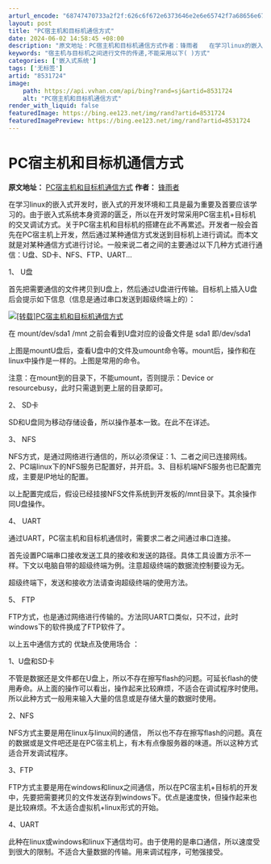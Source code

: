 ```yaml
---
arturl_encode: "68747470733a2f2f:626c6f672e6373646e2e6e65742f7a68656e6774616f313938:392f61727469636c652f64657461696c732f38353331373234"
layout: post
title: "PC宿主机和目标机通信方式"
date: 2024-06-02 14:58:45 +08:00
description: "原文地址：PC宿主机和目标机通信方式作者：锋雨者   在学习linux的嵌入式开发时，嵌入式的开发环"
keywords: "宿主机与目标机之间进行文件的传递,不能采用以下( )方式"
categories: ['嵌入式系统']
tags: ['无标签']
artid: "8531724"
image:
    path: https://api.vvhan.com/api/bing?rand=sj&artid=8531724
    alt: "PC宿主机和目标机通信方式"
render_with_liquid: false
featuredImage: https://bing.ee123.net/img/rand?artid=8531724
featuredImagePreview: https://bing.ee123.net/img/rand?artid=8531724
---
```


# PC宿主机和目标机通信方式

**原文地址：**
[PC宿主机和目标机通信方式](http://blog.sina.com.cn/s/blog_69d693150100z3j3.html "PC宿主机和目标机通信方式")
**作者：**
[锋雨者](http://blog.sina.com.cn/u/1775670037 "锋雨者")

在学习linux的嵌入式开发时，嵌入式的开发环境和工具是最为重要及首要应该学习的。由于嵌入式系统本身资源的匮乏，所以在开发时常采用PC宿主机+目标机的交叉调试方式。关于PC宿主机和目标机的搭建在此不再累述。开发者一般会首先在PC宿主机上开发，然后通过某种通信方式发送到目标机上进行调试。而本文就是对某种通信方式进行讨论。一般来说二者之间的主要通过以下几种方式进行通信：U盘、SD卡、NFS、FTP、UART...

1、
U盘

首先把需要通信的文件拷贝到U盘上，然后通过U盘进行传输。目标机上插入U盘后会提示如下信息（信息是通过串口发送到超级终端上的）：

[![[转载]PC宿主机和目标机通信方式](https://i-blog.csdnimg.cn/blog_migrate/a4c26d1e5885305701be709a3d33442f.gif "[转载]PC宿主机和目标机通信方式")](http://photo.blog.sina.com.cn/showpic.html#blogid=63d4849c01010u0j&url=http://s1.sinaimg.cn/orignal/69d69315xaf1155bc4310)
  
  



在 mount/dev/sda1 /mnt 之前会看到U盘对应的设备文件是 sda1 即/dev/sda1

上图是mountU盘后，查看U盘中的文件及umount命令等。mount后，操作和在linux中操作是一样的。上图是常用的命令。

注意：在mount到的目录下，不能umount，否则提示：Device or resourcebusy，此时只需退到更上层的目录即可。

2、
SD卡

SD和U盘同为移动存储设备，所以操作基本一致。在此不在详述。

3、
NFS

NFS方式，是通过网络进行通信的，所以必须保证：1、二者之间已连接网线。2、PC端linux下的NFS服务已配置好，并开启。3、目标机端NFS服务也已配置完成，主要是IP地址的配置。

以上配置完成后，假设已经挂接NFS文件系统到开发板的/mnt目录下。其余操作同U盘操作。

4、
UART

通过UART，PC宿主机和目标机通信时，需要求二者之间通过串口连接。

首先设置PC端串口接收发送工具的接收和发送的路径。具体工具设置方示不一样。下文以电脑自带的超级终端为例。注意超级终端的数据流控制要设为无。

超级终端下，发送和接收方法请查询超级终端的使用方法。

5、
FTP

FTP方式，也是通过网络进行传输的。方法同UART口类似，只不过，此时windows下的软件换成了FTP软件了。

以上五中通信方式的
优缺点及使用场合
：

1、U盘和SD卡

不管是数据还是文件都在U盘上，所以不存在擦写flash的问题。可延长flash的使用寿命。从上面的操作可以看出，操作起来比较麻烦，不适合在调试程序时使用。所以此种方式一般用来输入大量的信息或是存储大量的数据时使用。

2、NFS

NFS方式主要是用在linux与linux间的通信，
所以也不存在擦写flash的问题。真在的数据或是文件吧还是在PC宿主机上，有木有点像服务器的味道。所以这种方式适合开发调试程序。

3、FTP

FTP方式主要是用在windows和linux之间通信，所以在PC宿主机+目标机的开发中，先要把需要拷贝的文件发送存到windows下。优点是速度快，但操作起来也是比较麻烦。不太适合虚拟机+linux形式的开始。

4、UART

此种在linux或windows和linux下通信均可。由于使用的是串口通信，所以速度受到很大的限制。不适合大量数据的传输。用来调试程序，可勉强接受。